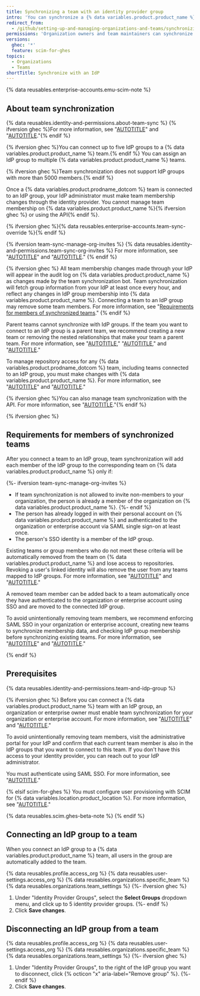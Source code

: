 ```yaml
---
title: Synchronizing a team with an identity provider group
intro: 'You can synchronize a {% data variables.product.product_name %} team with a supported identity provider (IdP) group to automatically add and remove team members.'
redirect_from:
  - /github/setting-up-and-managing-organizations-and-teams/synchronizing-a-team-with-an-identity-provider-group
permissions: 'Organization owners and team maintainers can synchronize a {% data variables.product.prodname_dotcom %} team with an IdP group.'
versions:
  ghec: '*'
  feature: scim-for-ghes
topics:
  - Organizations
  - Teams
shortTitle: Synchronize with an IdP
---
```


{% data reusables.enterprise-accounts.emu-scim-note %}

## About team synchronization

{% data reusables.identity-and-permissions.about-team-sync %} {% ifversion ghec %}For more information, see "[AUTOTITLE](/organizations/managing-saml-single-sign-on-for-your-organization/managing-team-synchronization-for-your-organization)" and "[AUTOTITLE](/admin/identity-and-access-management/managing-iam-for-your-enterprise/managing-team-synchronization-for-organizations-in-your-enterprise)."{% endif %}

{% ifversion ghec %}You can connect up to five IdP groups to a {% data variables.product.product_name %} team.{% endif %} You can assign an IdP group to multiple {% data variables.product.product_name %} teams.

{% ifversion ghec %}Team synchronization does not support IdP groups with more than 5000 members.{% endif %}

Once a {% data variables.product.prodname_dotcom %} team is connected to an IdP group, your IdP administrator must make team membership changes through the identity provider. You cannot manage team membership on {% data variables.product.product_name %}{% ifversion ghec %} or using the API{% endif %}.

{% ifversion ghec %}{% data reusables.enterprise-accounts.team-sync-override %}{% endif %}

{% ifversion team-sync-manage-org-invites %}
{% data reusables.identity-and-permissions.team-sync-org-invites %} For more information, see "[AUTOTITLE](/organizations/managing-saml-single-sign-on-for-your-organization/managing-team-synchronization-for-your-organization#managing-whether-team-synchronization-can-invite-non-members-to-your-organization)" and "[AUTOTITLE](/admin/identity-and-access-management/using-saml-for-enterprise-iam/managing-team-synchronization-for-organizations-in-your-enterprise#managing-whether-team-synchronization-can-invite-non-members-to-organizations)."
{% endif %}

{% ifversion ghec %}
All team membership changes made through your IdP will appear in the audit log on {% data variables.product.product_name %} as changes made by the team synchronization bot. Team synchronization will fetch group information from your IdP at least once every hour, and reflect any changes in IdP group membership into {% data variables.product.product_name %}.
Connecting a team to an IdP group may remove some team members. For more information, see "[Requirements for members of synchronized teams](#requirements-for-members-of-synchronized-teams)."
{% endif %}

Parent teams cannot synchronize with IdP groups. If the team you want to connect to an IdP group is a parent team, we recommend creating a new team or removing the nested relationships that make your team a parent team. For more information, see "[AUTOTITLE](/organizations/organizing-members-into-teams/about-teams#nested-teams)," "[AUTOTITLE](/organizations/organizing-members-into-teams/creating-a-team)," and "[AUTOTITLE](/organizations/organizing-members-into-teams/moving-a-team-in-your-organizations-hierarchy)."

To manage repository access for any {% data variables.product.prodname_dotcom %} team, including teams connected to an IdP group, you must make changes with {% data variables.product.product_name %}. For more information, see "[AUTOTITLE](/organizations/organizing-members-into-teams/about-teams)" and "[AUTOTITLE](/organizations/managing-user-access-to-your-organizations-repositories/managing-repository-roles/managing-team-access-to-an-organization-repository)."

{% ifversion ghec %}You can also manage team synchronization with the API. For more information, see "[AUTOTITLE](/rest/teams/team-sync)."{% endif %}

{% ifversion ghec %}

## Requirements for members of synchronized teams

After you connect a team to an IdP group, team synchronization will add each member of the IdP group to the corresponding team on {% data variables.product.product_name %} only if:

{%- ifversion team-sync-manage-org-invites %}
* If team synchronization is not allowed to invite non-members to your organization, the person is already a member of the organization on {% data variables.product.product_name %}.
{%- endif %}
* The person has already logged in with their personal account on {% data variables.product.product_name %} and authenticated to the organization or enterprise account via SAML single sign-on at least once.
* The person's SSO identity is a member of the IdP group.

Existing teams or group members who do not meet these criteria will be automatically removed from the team on {% data variables.product.product_name %} and lose access to repositories. Revoking a user's linked identity will also remove the user from any teams mapped to IdP groups. For more information, see "[AUTOTITLE](/organizations/granting-access-to-your-organization-with-saml-single-sign-on/viewing-and-managing-a-members-saml-access-to-your-organization#viewing-and-revoking-a-linked-identity)" and "[AUTOTITLE](/enterprise-cloud@latest/admin/user-management/managing-users-in-your-enterprise/viewing-and-managing-a-users-saml-access-to-your-enterprise#viewing-and-revoking-a-linked-identity)."

A removed team member can be added back to a team automatically once they have authenticated to the organization or enterprise account using SSO and are moved to the connected IdP group.

To avoid unintentionally removing team members, we recommend enforcing SAML SSO in your organization or enterprise account, creating new teams to synchronize membership data, and checking IdP group membership before synchronizing existing teams. For more information, see "[AUTOTITLE](/organizations/managing-saml-single-sign-on-for-your-organization/enforcing-saml-single-sign-on-for-your-organization)" and "[AUTOTITLE](/enterprise-cloud@latest/admin/identity-and-access-management/using-saml-for-enterprise-iam/configuring-saml-single-sign-on-for-your-enterprise)."

{% endif %}

## Prerequisites

{% data reusables.identity-and-permissions.team-and-idp-group %}

{% ifversion ghec %}
Before you can connect a {% data variables.product.product_name %} team with an IdP group, an organization or enterprise owner must enable team synchronization for your organization or enterprise account. For more information, see "[AUTOTITLE](/organizations/managing-saml-single-sign-on-for-your-organization/managing-team-synchronization-for-your-organization)" and "[AUTOTITLE](/enterprise-cloud@latest/admin/identity-and-access-management/using-saml-for-enterprise-iam/managing-team-synchronization-for-organizations-in-your-enterprise)."

To avoid unintentionally removing team members, visit the administrative portal for your IdP and confirm that each current team member is also in the IdP groups that you want to connect to this team. If you don't have this access to your identity provider, you can reach out to your IdP administrator.

You must authenticate using SAML SSO. For more information, see "[AUTOTITLE](/authentication/authenticating-with-saml-single-sign-on)."

{% elsif scim-for-ghes %}
You must configure user provisioning with SCIM for {% data variables.location.product_location %}. For more information, see "[AUTOTITLE](/admin/identity-and-access-management/using-saml-for-enterprise-iam/configuring-user-provisioning-with-scim-for-your-enterprise)."

{% data reusables.scim.ghes-beta-note %}
{% endif %}

## Connecting an IdP group to a team

When you connect an IdP group to a {% data variables.product.product_name %} team, all users in the group are automatically added to the team.

{% data reusables.profile.access_org %}
{% data reusables.user-settings.access_org %}
{% data reusables.organizations.specific_team %}
{% data reusables.organizations.team_settings %}
{%- ifversion ghec %}
1. Under "Identity Provider Groups", select the **Select Groups** dropdown menu, and click up to 5 identity provider groups.
{%- endif %}
1. Click **Save changes**.

## Disconnecting an IdP group from a team

{% data reusables.profile.access_org %}
{% data reusables.user-settings.access_org %}
{% data reusables.organizations.specific_team %}
{% data reusables.organizations.team_settings %}
{%- ifversion ghec %}
1. Under "Identity Provider Groups", to the right of the IdP group you want to disconnect, click {% octicon "x" aria-label="Remove group" %}.
{%- endif %}
1. Click **Save changes**.
